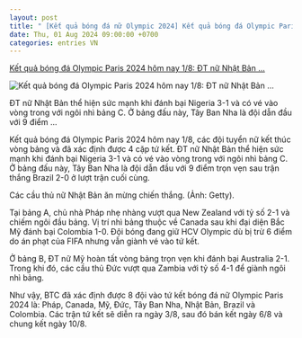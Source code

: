 ```yaml
---
layout: post
title: " [Kết quả bóng đá nữ Olympic 2024] Kết quả bóng đá Olympic Paris 2024 hôm nay 1/8: ĐT nữ Nhật Bản ..."
date: Thu, 01 Aug 2024 09:00:00 +0700
categories: entries VN
---
```

[Kết quả bóng đá Olympic Paris 2024 hôm nay 1/8: ĐT nữ Nhật Bản ...](https://vov.vn/the-thao/ket-qua-bong-da-olympic-paris-2024-hom-nay-18-dt-nu-nhat-ban-the-hien-suc-manh-post1111495.vov)

![Kết quả bóng đá Olympic Paris 2024 hôm nay 1/8: ĐT nữ Nhật Bản ...](https://vov-media.emitech.vn/sites/default/files/styles/og_image/public/2024-08/jpn.jpg?v=1722481358)

ĐT nữ Nhật Bản thể hiện sức mạnh khi đánh bại Nigeria 3-1 và có vé vào vòng trong với ngôi nhì bảng C. Ở bảng đấu này, Tây Ban Nha là đội dẫn đầu với 9 điểm ...

Kết quả bóng đá Olympic Paris 2024 hôm nay 1/8, các đội tuyển nữ kết thúc vòng bảng và đã xác định được 4 cặp tứ kết. ĐT nữ Nhật Bản thể hiện sức mạnh khi đánh bại Nigeria 3-1 và có vé vào vòng trong với ngôi nhì bảng C. Ở bảng đấu này, Tây Ban Nha là đội dẫn đầu với 9 điểm trọn vẹn sau trận thắng Brazil 2-0 ở lượt trận cuối cùng.

Các cầu thủ nữ Nhật Bản ăn mừng chiến thắng. (Ảnh: Getty).

Tại bảng A, chủ nhà Pháp nhẹ nhàng vượt qua New Zealand với tỷ số 2-1 và chiếm ngôi đầu bảng. Vị trí nhì bảng thuộc về Canada sau khi đại diện Bắc Mỹ đánh bại Colombia 1-0. Đội bóng đang giữ HCV Olympic dù bị trừ 6 điểm do án phạt của FIFA nhưng vẫn giành vé vào tứ kết.

Ở bảng B, ĐT nữ Mỹ hoàn tất vòng bảng trọn vẹn khi đánh bại Australia 2-1. Trong khi đó, các cầu thủ Đức vượt qua Zambia với tỷ số 4-1 để giành ngôi nhì bảng.

Như vậy, BTC đã xác định được 8 đội vào tứ kết bóng đá nữ Olympic Paris 2024 là: Pháp, Canada, Mỹ, Đức, Tây Ban Nha, Nhật Bản, Brazil và Colombia. Các trận tứ kết sẽ diễn ra ngày 3/8, sau đó bán kết ngày 6/8 và chung kết ngày 10/8.


